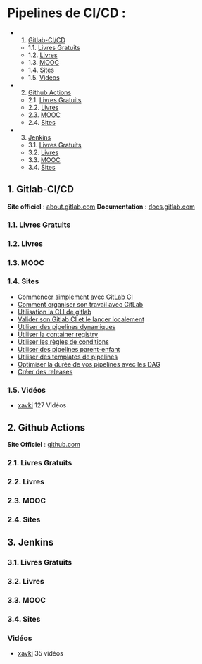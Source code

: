 # Pipelines de CI/CD :
<!-- vscode-markdown-toc -->
* 1. [Gitlab-CI/CD](#Gitlab-CICD)
	* 1.1. [Livres Gratuits](#LivresGratuits)
	* 1.2. [Livres](#Livres)
	* 1.3. [MOOC](#MOOC)
	* 1.4. [Sites](#Sites)
	* 1.5. [Vidéos](#Vidos)
* 2. [Github Actions](#GithubActions)
	* 2.1. [Livres Gratuits](#LivresGratuits-1)
	* 2.2. [Livres](#Livres-1)
	* 2.3. [MOOC](#MOOC-1)
	* 2.4. [Sites](#Sites-1)
* 3. [Jenkins](#Jenkins)
	* 3.1. [Livres Gratuits](#LivresGratuits-1)
	* 3.2. [Livres](#Livres-1)
	* 3.3. [MOOC](#MOOC-1)
	* 3.4. [Sites](#Sites-1)

<!-- vscode-markdown-toc-config
	numbering=true
	autoSave=true
	/vscode-markdown-toc-config -->
<!-- /vscode-markdown-toc -->
##  1. <a name='Gitlab-CICD'></a>Gitlab-CI/CD

**Site officiel** : [about.gitlab.com](https://about.gitlab.com/fr-fr/)
**Documentation** : [docs.gitlab.com](https://docs.gitlab.com/)

###  1.1. <a name='LivresGratuits'></a>Livres Gratuits

###  1.2. <a name='Livres'></a>Livres

###  1.3. <a name='MOOC'></a>MOOC

###  1.4. <a name='Sites'></a>Sites

- [Commencer simplement avec GitLab CI](https://dev.to/jphi_baconnais/commencer-simplement-avec-gitlabci-53fa)
- [Comment organiser son travail avec GitLab](https://dev.to/zenika/comment-organiser-son-travail-avec-gitlab-42da)
- [Utilisation la CLI de gitlab](https://blog.stephane-robert.info/post/gitlab-cli/)
- [Valider son Gitlab CI et le lancer localement](https://blog.stephane-robert.info/post/gitlab-valider-ci-yml/)
- [Utiliser des pipelines dynamiques](https://blog.stephane-robert.info/post/gitlab-pipeline-dynamique/)
- [Utiliser la container registry](https://blog.stephane-robert.info/post/gitlab-container-docker-registry/)
- [Utiliser les règles de conditions](https://blog.stephane-robert.info/post/gitlab-rules/)
- [Utiliser des pipelines parent-enfant](https://blog.stephane-robert.info/post/gitlab-trigger/)
- [Utiliser des templates de pipelines](https://blog.stephane-robert.info/post/gitlab-template-ci/)
- [Optimiser la durée de vos pipelines avec les DAG](https://blog.stephane-robert.info/post/dag-needs-gitlab-ci/)
- [Créer des releases](https://blog.stephane-robert.info/post/gitlab-ci-release/)

###  1.5. <a name='Vidos'></a>Vidéos

- [xavki](https://xavki.blog/gitlab-tutorials-et-formation/) 127 Vidéos

##  2. <a name='GithubActions'></a>Github Actions

**Site Officiel** : [github.com](https://fr.github.com/)

###  2.1. <a name='LivresGratuits-1'></a>Livres Gratuits

###  2.2. <a name='Livres-1'></a>Livres

###  2.3. <a name='MOOC-1'></a>MOOC

###  2.4. <a name='Sites-1'></a>Sites

##  3. <a name='Jenkins'></a>Jenkins

###  3.1. <a name='LivresGratuits-1'></a>Livres Gratuits

###  3.2. <a name='Livres-1'></a>Livres

###  3.3. <a name='MOOC-1'></a>MOOC

###  3.4. <a name='Sites-1'></a>Sites

### Vidéos

* [xavki](https://www.youtube.com/playlist?list=PLn6POgpklwWr19VXuoVgIr32HCu0MGNt9)
  35 vidéos
